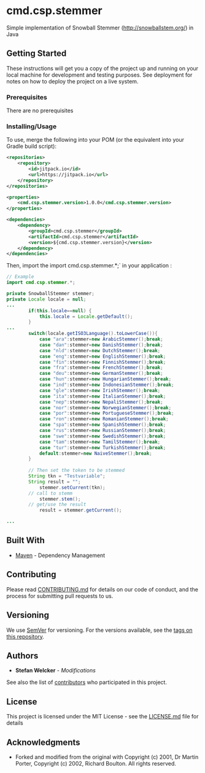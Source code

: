 # cmd.csp.stemmer

Simple implementation of Snowball Stemmer (http://snowballstem.org/) in Java

## Getting Started

These instructions will get you a copy of the project up and running on your local machine for development and testing purposes. See deployment for notes on how to deploy the project on a live system.

### Prerequisites

There are no prerequisites

### Installing/Usage

To use, merge the following into your POM (or the equivalent into your Gradle build script):

```xml
<repositories>
    <repository>
        <id>jitpack.io</id>
        <url>https://jitpack.io</url>
    </repository>
</repositories>

<properties>
    <cmd.csp.stemmer.version>1.0.0</cmd.csp.stemmer.version>
</properties>

<dependencies>
    <dependency>
        <groupId>cmd.csp.stemmer</groupId>
        <artifactId>cmd.csp.stemmer</artifactId>
        <version>${cmd.csp.stemmer.version}</version>
    </dependency>
</dependencies>
```

Then, import the import cmd.csp.stemmer.*;` in your application :

```java
// Example
import cmd.csp.stemmer.*;

private SnowballStemmer stemmer;
private Locale locale = null;
...
		if(this.locale==null) {
			this.locale = Locale.getDefault();
		}
...
		switch(locale.getISO3Language().toLowerCase()){
			case "ara":stemmer=new ArabicStemmer();break;
			case "dan":stemmer=new DanishStemmer();break;
			case "nld":stemmer=new DutchStemmer();break;
			case "eng":stemmer=new EnglishStemmer();break;
			case "fin":stemmer=new FinnishStemmer();break;
			case "fra":stemmer=new FrenchStemmer();break;
			case "deu":stemmer=new GermanStemmer();break;
			case "hun":stemmer=new HungarianStemmer();break;
			case "ind":stemmer=new IndonesianStemmer();break;
			case "gle":stemmer=new IrishStemmer();break;
			case "ita":stemmer=new ItalianStemmer();break;
			case "nep":stemmer=new NepaliStemmer();break;
			case "nor":stemmer=new NorwegianStemmer();break;
			case "por":stemmer=new PortugueseStemmer();break;
			case "ron":stemmer=new RomanianStemmer();break;
			case "spa":stemmer=new SpanishStemmer();break;
			case "rus":stemmer=new RussianStemmer();break;
			case "swe":stemmer=new SwedishStemmer();break;
			case "tam":stemmer=new TamilStemmer();break;
			case "tur":stemmer=new TurkishStemmer();break;
			default:stemmer=new NaiveStemmer();break;
		}
        
        // Then set the token to be stemmed
        String tkn = "Testvariable";
        String result = "";
            stemmer.setCurrent(tkn);
        // call to stemm
            stemmer.stem();
        // get/use the result
            result = stemmer.getCurrent();

...


```

## Built With

* [Maven](https://maven.apache.org/) - Dependency Management


## Contributing

Please read [CONTRIBUTING.md](https://gist.github.com/PurpleBooth/b24679402957c63ec426) for details on our code of conduct, and the process for submitting pull requests to us.

## Versioning

We use [SemVer](http://semver.org/) for versioning. For the versions available, see the [tags on this repository](https://github.com/swelcker/cmd.csp.stemmer/tags). 

## Authors

* **Stefan Welcker** - *Modifications* 

See also the list of [contributors](https://github.com/swelcker/cmd.csp.stemmer/contributors) who participated in this project.

## License

This project is licensed under the MIT License - see the [LICENSE.md](LICENSE.md) file for details

## Acknowledgments

* Forked and modified from the original with Copyright (c) 2001, Dr Martin Porter, Copyright (c) 2002, Richard Boulton. All rights reserved.

